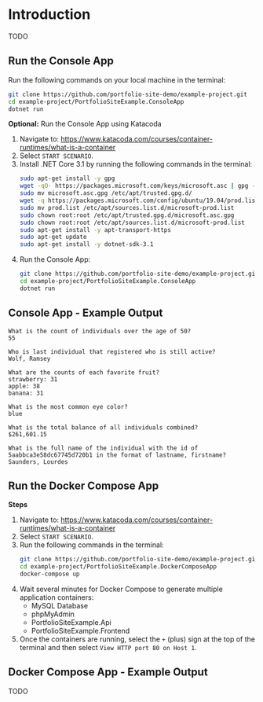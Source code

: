 # Introduction

TODO

## Run the Console App

Run the following commands on your local machine in the terminal:
```bash
git clone https://github.com/portfolio-site-demo/example-project.git
cd example-project/PortfolioSiteExample.ConsoleApp
dotnet run
```

**Optional:** Run the Console App using Katacoda
1. Navigate to: https://www.katacoda.com/courses/container-runtimes/what-is-a-container
2. Select `START SCENARIO`.
3. Install .NET Core 3.1 by running the following commands in the terminal:
	```bash
	sudo apt-get install -y gpg
	wget -qO- https://packages.microsoft.com/keys/microsoft.asc | gpg --dearmor > microsoft.asc.gpg
	sudo mv microsoft.asc.gpg /etc/apt/trusted.gpg.d/
	wget -q https://packages.microsoft.com/config/ubuntu/19.04/prod.list
	sudo mv prod.list /etc/apt/sources.list.d/microsoft-prod.list
	sudo chown root:root /etc/apt/trusted.gpg.d/microsoft.asc.gpg
	sudo chown root:root /etc/apt/sources.list.d/microsoft-prod.list
	sudo apt-get install -y apt-transport-https
	sudo apt-get update
	sudo apt-get install -y dotnet-sdk-3.1
	```
4. Run the Console App:
	```bash
	git clone https://github.com/portfolio-site-demo/example-project.git
	cd example-project/PortfolioSiteExample.ConsoleApp
	dotnet run
	```

## Console App - Example Output

```
What is the count of individuals over the age of 50?
55

Who is last individual that registered who is still active?
Wolf, Ramsey

What are the counts of each favorite fruit?
strawberry: 31
apple: 38
banana: 31

What is the most common eye color?
blue

What is the total balance of all individuals combined?
$261,601.15

What is the full name of the individual with the id of 5aabbca3e58dc67745d720b1 in the format of lastname, firstname?
Saunders, Lourdes
```

## Run the Docker Compose App

**Steps**
1. Navigate to: https://www.katacoda.com/courses/container-runtimes/what-is-a-container
2. Select `START SCENARIO`.
3. Run the following commands in the terminal:
	```bash
	git clone https://github.com/portfolio-site-demo/example-project.git
	cd example-project/PortfolioSiteExample.DockerComposeApp
	docker-compose up
	```
4. Wait several minutes for Docker Compose to generate multiple application containers:
   - MySQL Database
   - phpMyAdmin
   - PortfolioSiteExample.Api
   - PortfolioSiteExample.Frontend
5. Once the containers are running, select the `+` (plus) sign at the top of the terminal and then select `View HTTP port 80 on Host 1`.

## Docker Compose App - Example Output

TODO